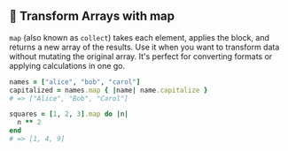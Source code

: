 ## 🎨 Transform Arrays with map
`map` (also known as `collect`) takes each element, applies the block, and returns a new array of the results. Use it when you want to transform data without mutating the original array. It's perfect for converting formats or applying calculations in one go.

```ruby
names = ["alice", "bob", "carol"]
capitalized = names.map { |name| name.capitalize }
# => ["Alice", "Bob", "Carol"]

squares = [1, 2, 3].map do |n|
  n ** 2
end
# => [1, 4, 9]
```